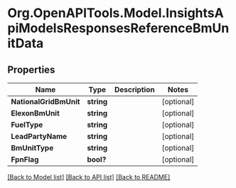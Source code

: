 # Org.OpenAPITools.Model.InsightsApiModelsResponsesReferenceBmUnitData

## Properties

Name | Type | Description | Notes
------------ | ------------- | ------------- | -------------
**NationalGridBmUnit** | **string** |  | [optional] 
**ElexonBmUnit** | **string** |  | [optional] 
**FuelType** | **string** |  | [optional] 
**LeadPartyName** | **string** |  | [optional] 
**BmUnitType** | **string** |  | [optional] 
**FpnFlag** | **bool?** |  | [optional] 

[[Back to Model list]](../README.md#documentation-for-models) [[Back to API list]](../README.md#documentation-for-api-endpoints) [[Back to README]](../README.md)

